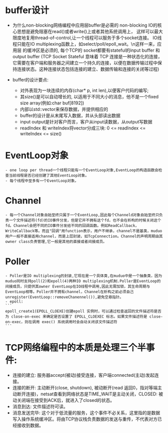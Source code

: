 # buffer设计

- 为什么non-blocking网络编程中应用层buffer是必需的 non-blocking IO的核心思想是避免阻塞在read()或者write()上或者其他系统调用上，
  这样可以最大限度地复用thread-of-control,让一个线程可以服务于多个socket连接。 IO线程只能在IO
  multiplexing函数上，如select/poll/epoll\_wait。\n这样一来，应用层 的缓冲区是必须的, 每个TCP的 socket都要有stateful的input
  buffer 和 output buffer (TCP Socket Stateful 意味着 TCP
  连接是一种状态化的连接，它需要在客户端和服务器之间建立一个持久的连接，以便在数据传输过程中保持连接状态。这种连接状态包括连接的建立、数据传输和连接的关闭等过程)

- buffer的设计要点:
  - 对外表现为一块连续的内存(char* p, int len),以便客户代码的编写;
  - 其size()是可以自动增长的, 以适用于不同大小的消息，他不是一个fixed size array(例如:char buf[8192])
  - 内部以std::vector<char>来保存数据，并提供相应的
  - buffer的设计是从末尾写入数据，并从头部读出数据
  - input output是针对客户而言，客户从input读数据，从output写数据
  - readIndex 和 writeIndex将vector分成三块: 0 <= readIndex <= writeIndex <= size()

# EventLoop对象

    - one loop per thread一个线程只能有一个EventLoop对象,EventLoop的构造函数会检查当前线程是否已经创建了其他EventLoop对象。
    - 每个线程中至多有一个EventLoop对象。

# Channel

    - 每一个Channel对象自始至终只属于一个EventLoop,因此每个Channeld对象自始至终只负责一个文件描述符(fd)的IO事件分发，但是它并不拥有这个fd，也不会在析构的时候关闭这个fd。Channel会把不同的IO事件分发给不同的回调函数。例如ReadCallback，WriteCallback等。而且"回调"用function表示，用户不继承，channel不是基类，muduo用户一般不直接适用channel，而是上层封装，如TcpConnection。Channel的声明周期由其owner class负责管理,它一般是其他的直接或者间接成员。

# Poller

    - Poller是IO multiplexing的封装,它现在是一个具体类,在muduo中是一个抽象类，因为muduo同时支持poll(2)和epoll(4)两种IO multiplexing机制.Poller是EventLoop的间接成员，只提供其owner EventLoop在IO线程中调用,因此无需加锁，其生命周期与EventLoop相等。Poller并不拥有channel，Channel在析构之前必须自己unregister(EventLoop::removeChanennel()),避免空悬指针。
    - epoll:
    ```
    epoll_create1(EPOLL_CLOEXE)创建epoll 实例时，可以通过检查返回的文件描述符是否为 close-on-exec 来确定是否设置了 EPOLL_CLOEXEC 标志。如果文件描述符是 close-on-exec，则在调用 exec() 系统调用时会自动关闭该文件描述符
    ```

# TCP网络编程中的本质是处理三个半事件:

- 连接的建立: 服务器accept(被动)接受连接，客户端connected(主动)发起连接。
- 连接的断开: 主动断开(close, shutdown), 被动断开(read 返回0，指对等端主动断开连接)，netsat查看到网络状态是TIME\_WAIT是主动关闭，CLOSED:
  被动关闭端在接受到ACK后，就进入了closed的状态。
- 消息到达: 文件描述符可读。
- 消息发送完毕: 这个对于低流量的服务，这个事件不必关系，这里指的是数据写入操作系统缓冲区。将由TCP协议栈负责数据的发送与重传，不代表对方已经接收到数据。
